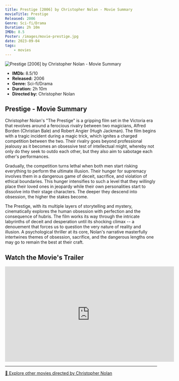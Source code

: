```yaml
---
title: Prestige [2006] by Christopher Nolan - Movie Summary
movieTitle: Prestige
Released: 2006
Genre: Sci-fi/Drama
Duration: 2h 10m
IMDb: 8.5
Poster: /images/movie-prestige.jpg
date: 2023-09-04
tags:
    - movies
---
```


![Prestige [2006] by Christopher Nolan - Movie Summary](/images/movie-Prestige.jpg)

- **IMDb:** 8.5/10
- **Released:** 2006
- **Genre:** Sci-fi/Drama
- **Duration:** 2h 10m
- **Directed by:** Christopher Nolan

## Prestige - Movie Summary

Christopher Nolan's "The Prestige" is a gripping film set in the Victoria era that revolves around a ferocious rivalry between two magicians, Alfred Borden (Christian Bale) and Robert Angier (Hugh Jackman). The film begins with a tragic incident during a magic trick, which ignites a charged competition between the two. Their rivalry goes beyond professional jealousy as it becomes an obsessive test of intellectual might, whereby not only do they seek to outdo each other, but they also aim to sabotage each other's performances.

Gradually, the competition turns lethal when both men start risking everything to perform the ultimate illusion. Their hunger for supremacy involves them in a dangerous game of deceit, sacrifice, and violation of ethical boundaries. This hunger intensifies to such a level that they willingly place their loved ones in jeopardy while their own personalities start to dissolve into their stage characters. The deeper they descend into obsession, the higher the stakes become. 

The Prestige, with its multiple layers of storytelling and mystery, cinematically explores the human obsession with perfection and the consequence of hubris. The film works its way through the intricate labyrinths of deceit and desperation until its shocking climax -- a denouement that forces us to question the very nature of reality and illusion. A psychological thriller at its core, Nolan's narrative masterfully intertwines themes of obsession, sacrifice, and the dangerous lengths one may go to remain the best at their craft.

## Watch the Movie's Trailer

<iframe width="560" height="315" src="https://www.youtube-nocookie.com/embed/ELq7V8vkekI" title="YouTube video player" frameborder="0" allow="accelerometer; autoplay; clipboard-write; encrypted-media; gyroscope; picture-in-picture" allowfullscreen></iframe>

---

[🍿 Explore other movies directed by Christopher Nolan](/)